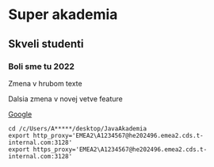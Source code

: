 # Super akademia
## Skveli studenti

### Boli sme tu 2022

Zmena v hrubom texte

Dalsia zmena v novej vetve feature

[Google](www.google.com)

```
cd /c/Users/A*****/desktop/JavaAkademia
export http_proxy='EMEA2\A1234567@he202496.emea2.cds.t-internal.com:3128'
export https_proxy='EMEA2\A1234567@he202496.emea2.cds.t-internal.com:3128'
```
